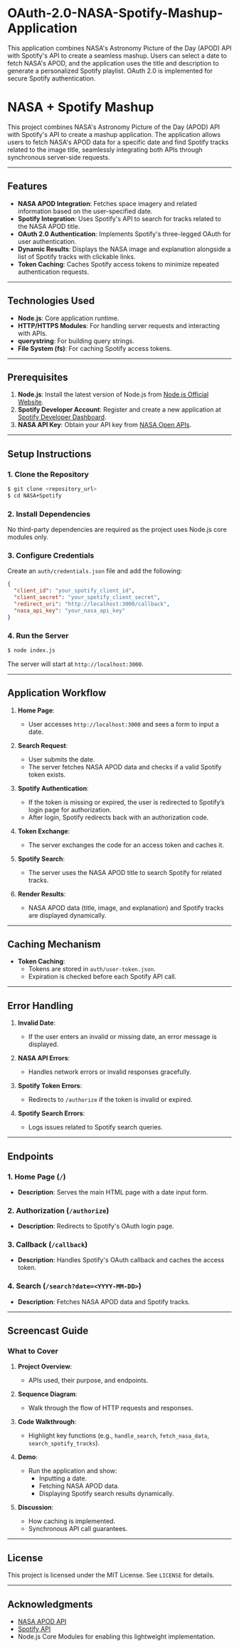 # OAuth-2.0-NASA-Spotify-Mashup-Application
This application combines NASA's Astronomy Picture of the Day (APOD) API with Spotify's API to create a seamless mashup. Users can select a date to fetch NASA's APOD, and the application uses the title and description to generate a personalized Spotify playlist. OAuth 2.0 is implemented for secure Spotify authentication.


# NASA + Spotify Mashup

This project combines NASA's Astronomy Picture of the Day (APOD) API with Spotify's API to create a mashup application. The application allows users to fetch NASA's APOD data for a specific date and find Spotify tracks related to the image title, seamlessly integrating both APIs through synchronous server-side requests.

---

## **Features**
- **NASA APOD Integration**: Fetches space imagery and related information based on the user-specified date.
- **Spotify Integration**: Uses Spotify's API to search for tracks related to the NASA APOD title.
- **OAuth 2.0 Authentication**: Implements Spotify's three-legged OAuth for user authentication.
- **Dynamic Results**: Displays the NASA image and explanation alongside a list of Spotify tracks with clickable links.
- **Token Caching**: Caches Spotify access tokens to minimize repeated authentication requests.

---

## **Technologies Used**
- **Node.js**: Core application runtime.
- **HTTP/HTTPS Modules**: For handling server requests and interacting with APIs.
- **querystring**: For building query strings.
- **File System (fs)**: For caching Spotify access tokens.

---

## **Prerequisites**
1. **Node.js**: Install the latest version of Node.js from [Node.js Official Website](https://nodejs.org/).
2. **Spotify Developer Account**: Register and create a new application at [Spotify Developer Dashboard](https://developer.spotify.com/dashboard/applications).
3. **NASA API Key**: Obtain your API key from [NASA Open APIs](https://api.nasa.gov/).

---

## **Setup Instructions**

### 1. Clone the Repository
```bash
$ git clone <repository_url>
$ cd NASA+Spotify
```

### 2. Install Dependencies
No third-party dependencies are required as the project uses Node.js core modules only.

### 3. Configure Credentials
Create an `auth/credentials.json` file and add the following:
```json
{
  "client_id": "your_spotify_client_id",
  "client_secret": "your_spotify_client_secret",
  "redirect_uri": "http://localhost:3000/callback",
  "nasa_api_key": "your_nasa_api_key"
}
```

### 4. Run the Server
```bash
$ node index.js
```
The server will start at `http://localhost:3000`.

---

## **Application Workflow**

1. **Home Page**:
   - User accesses `http://localhost:3000` and sees a form to input a date.

2. **Search Request**:
   - User submits the date.
   - The server fetches NASA APOD data and checks if a valid Spotify token exists.

3. **Spotify Authentication**:
   - If the token is missing or expired, the user is redirected to Spotify’s login page for authorization.
   - After login, Spotify redirects back with an authorization code.

4. **Token Exchange**:
   - The server exchanges the code for an access token and caches it.

5. **Spotify Search**:
   - The server uses the NASA APOD title to search Spotify for related tracks.

6. **Render Results**:
   - NASA APOD data (title, image, and explanation) and Spotify tracks are displayed dynamically.

---

## **Caching Mechanism**
- **Token Caching**:
  - Tokens are stored in `auth/user-token.json`.
  - Expiration is checked before each Spotify API call.

---

## **Error Handling**
1. **Invalid Date**:
   - If the user enters an invalid or missing date, an error message is displayed.

2. **NASA API Errors**:
   - Handles network errors or invalid responses gracefully.

3. **Spotify Token Errors**:
   - Redirects to `/authorize` if the token is invalid or expired.

4. **Spotify Search Errors**:
   - Logs issues related to Spotify search queries.

---

## **Endpoints**

### **1. Home Page** (`/`)
- **Description**: Serves the main HTML page with a date input form.

### **2. Authorization** (`/authorize`)
- **Description**: Redirects to Spotify's OAuth login page.

### **3. Callback** (`/callback`)
- **Description**: Handles Spotify's OAuth callback and caches the access token.

### **4. Search** (`/search?date=<YYYY-MM-DD>`)
- **Description**: Fetches NASA APOD data and Spotify tracks.

---

## **Screencast Guide**

### **What to Cover**
1. **Project Overview**:
   - APIs used, their purpose, and endpoints.

2. **Sequence Diagram**:
   - Walk through the flow of HTTP requests and responses.

3. **Code Walkthrough**:
   - Highlight key functions (e.g., `handle_search`, `fetch_nasa_data`, `search_spotify_tracks`).

4. **Demo**:
   - Run the application and show:
     - Inputting a date.
     - Fetching NASA APOD data.
     - Displaying Spotify search results dynamically.

5. **Discussion**:
   - How caching is implemented.
   - Synchronous API call guarantees.

---

## **License**
This project is licensed under the MIT License. See `LICENSE` for details.

---

## **Acknowledgments**
- [NASA APOD API](https://api.nasa.gov/)
- [Spotify API](https://developer.spotify.com/documentation/web-api/)
- Node.js Core Modules for enabling this lightweight implementation.

